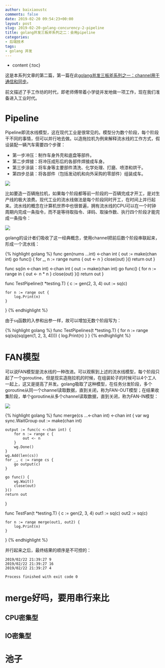 ```yaml
---
author: baixiaoustc
comments: false
date: 2019-02-20 09:54:23+00:00
layout: post
slug: 2019-02-20-golang-concurency-2-pipeline
title: golang并发三板斧系列之二：会用pipeline
categories:
- 后端技术
tags:
- golang 并发
---
```


* content 
{:toc}

这是本系列文章的第二篇，第一篇在此[golang并发三板斧系列之一：channel用于通信和同步](http://baixiaoustc.com/2019/02/17/2019-02-17-golang-concurency-1-channel/)。

前文描述了手工作坊的时代，即老师傅带着小学徒并发地做一项工作，现在我们准备进入工业时代。

# Pipeline

Pipeline即流水线模型，这在现代工业是很常见的。模型分为数个阶段，每个阶段干不同的事情，但可以并行地去做。以造拖拉机为例来解释流水线的工作方式，假设装配一辆汽车需要四个步骤：

* 第一步冲压：制作车身外壳和底盘等部件。
* 第二步焊接：将冲压成形后的各部件焊接成车身。
* 第三步涂装：将车身等主要部件清洗、化学处理、打磨、喷漆和烘干。
* 第四步总装：将各部件（包括发动机和向外采购的零部件）组装成车。

![](https://timgsa.baidu.com/timg?image&quality=80&size=b9999_10000&sec=1550850454584&di=5b91c7d40e26df085c3cf5f218774d32&imgtype=0&src=http%3A%2F%2Fwww.xinhuanet.com%2Fmrdx%2F2018-07%2F22%2F137340578_15322219632651n.jpg)

比如要造一百辆拖拉机，如果每个阶段都等前一阶段的一百辆完成才开工，是对生产线的极大浪费。现代工业的流水线做法是每个阶段同时开工，在时间上并行起来。流水线的概念在计算机世界中也很普遍，拥有流水线的CPU可以在一个时钟周期内完成一条指令，而不是等待取指令、译码、取操作数、执行四个阶段才能完成一条指令：

![](https://gss3.bdstatic.com/7Po3dSag_xI4khGkpoWK1HF6hhy/baike/c0%3Dbaike150%2C5%2C5%2C150%2C50/sign=72d63958ab51f3ded7bfb136f5879b7a/4034970a304e251f7a0a156aa386c9177e3e53a7.jpg)

golang的设计者们吸收了这一经典概念，使用channel把前后数个阶段串联起来，形成一个流水线：

{% highlight golang %}
func gen(nums ...int) <-chan int {
	out := make(chan int)
	go func() {
		for _, n := range nums {
			out <- n
		}
		close(out)
	}()
	return out
}

func sq(in <-chan int) <-chan int {
	out := make(chan int)
	go func() {
		for n := range in {
			out <- n * n
		}
		close(out)
	}()
	return out
}

func TestPipeline(t *testing.T) {
	c := gen(2, 3, 4)
	out := sq(c)

	for n := range out {
		log.Print(n)
	}
}
{% endhighlight %}

由于`sq`函数的入参和出参一样，故可以增加无数个阶段写为：

{% highlight golang %}
func TestPipelines(t *testing.T) {
	for n := range sq(sq(sq(gen(1, 2, 3, 4)))) {
		log.Print(n)
	}
}
{% endhighlight %}


# FAN模型

可以说FAN模型是流水线的一种改进。可以观察到上述的流水线模型，每个阶段只起了一个goroutine，但是现实造拖拉机的时候，在组装轮子的时候可以4个工人一起上，这又是提高了并发。golang吸取了这种模型，在任务分发阶段，多个goroutine从同一个channel读取数据，直到关闭，称为FAN-OUT模型；在结果收集阶段，单个goroutine从多个channel读取数据，直到关闭，称为FAN-IN模型：

![](https://talks.golang.org/2012/concurrency/images/gophermegaphones.jpg)

{% highlight golang %}
func merge(cs ...<-chan int) <-chan int {
	var wg sync.WaitGroup
	out := make(chan int)

	output := func(c <-chan int) {
		for n := range c {
			out <- n
		}
		wg.Done()
	}
	wg.Add(len(cs))
	for _, c := range cs {
		go output(c)
	}

	go func() {
		wg.Wait()
		close(out)
	}()
	return out
}

func TestFan(t *testing.T) {
	c := gen(2, 3, 4)
	out1 := sq(c)
	out2 := sq(c)

	for n := range merge(out1, out2) {
		log.Print(n)
	}
}
{% endhighlight %}

并行起来之后，最终结果的顺序是不可控的：

	2019/02/22 21:39:27 9
	2019/02/22 21:39:27 16
	2019/02/22 21:39:27 4
	
	Process finished with exit code 0

# merge好吗，要用串行来比

## CPU密集型

## IO密集型

# 池子